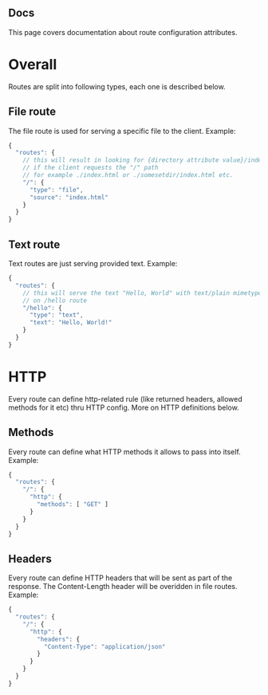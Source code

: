 ## Docs
This page covers documentation about route configuration attributes.

# Overall
Routes are split into following types, each one is described below.

## File route
The file route is used for serving a specific file to the client.
Example:
```js
{
  "routes": {
    // this will result in looking for {directory attribute value}/index.html
    // if the client requests the "/" path
    // for example ./index.html or ./somesetdir/index.html etc.
    "/": {
      "type": "file",
      "source": "index.html"
    }
  }
}
```
## Text route
Text routes are just serving provided text.
Example:
```js
{
  "routes": {
    // this will serve the text "Hello, World" with text/plain mimetype
    // on /hello route
    "/hello": {
      "type": "text",
      "text": "Hello, World!"
    }
  }
}
```

# HTTP
Every route can define http-related rule (like returned headers, allowed methods for it etc) thru HTTP config.
More on HTTP definitions below. 

## Methods
Every route can define what HTTP methods it allows to pass into itself.
Example:
```js
{
  "routes": {
    "/": {
      "http": {
        "methods": [ "GET" ]
      }
    }
  }
}
```

## Headers
Every route can define HTTP headers that will be sent as part of the response.
The Content-Length header will be overidden in file routes.
Example:
```js
{
  "routes": {
    "/": {
      "http": {
        "headers": {
          "Content-Type": "application/json"
        }
      }
    }
  }
}
```
